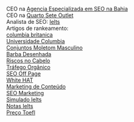 CEO na <a href="https://agencia.quartosete.com/">Agencia Especializada em SEO na Bahia</a><br>
CEO na <a href="https://quartosete.com/">Quarto Sete Outlet</a><br>
Analista de SEO: <a href="https://www.cursoparaielts.com.br/ielts/">Ielts</a><br>
Artigos de rankeamento:<br>
<a href="https://www.cursoparaielts.com.br/universidade-da-columbia-britanica/">columbia britanica</a><br>
<a href="https://www.cursoparaielts.com.br/universidade-columbia/">Universidade Columbia</a><br>
<a href="https://quartosete.com/conjuntos-moletom-masculino/">Conjuntos Moletom Masculino</a><br>
<a href="https://quartosete.com/barba-desenhada/">Barba Desenhada</a><br>
<a href="https://quartosete.com/cortes-com-desenhos-riscos-no-cabelo/">Riscos no Cabelo</a><br>
<a href="https://agencia.quartosete.com/trafego-organico/">Tráfego Orgânico</a><br>
<a href="https://agencia.quartosete.com/seo-off-page/">SEO Off Page</a><br>
<a href="https://agencia.quartosete.com/white-hat/">White HAT</a><br>
<a href="https://agencia.quartosete.com/marketing-de-conteudo/">Marketing de Conteúdo</a><br>
<a href="https://agencia.quartosete.com/seo-marketing/">SEO Marketing</a><br>
<a href="https://www.cursoparaielts.com.br/simulado-ielts/">Simulado Ielts</a><br>
<a href="https://www.cursoparaielts.com.br/ielts-band-score/">Notas Ielts</a><br>
<a href="https://www.cursoparaielts.com.br/ou-toefl-test/">Preço Toefl</a>
